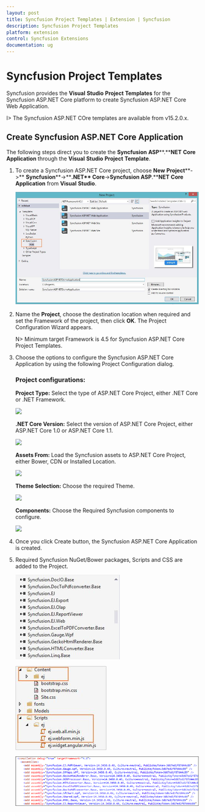 ```yaml
---
layout: post
title: Syncfusion Project Templates | Extension | Syncfusion
description: Syncfusion Project Templates
platform: extension
control: Syncfusion Extensions
documentation: ug
---
```


# Syncfusion Project Templates

Syncfusion provides the **Visual** **Studio** **Project** **Templates** for the Syncfusion ASP.NET Core platform to create Syncfusion ASP.NET Core Web Application.  

I> The Syncfusion ASP.NET COre templates are available from v15.2.0.x.  

## Create Syncfusion ASP.NET Core Application

The following steps direct you to create the **Syncfusion** **ASP****.****NET** **Core** **Application** through the **Visual** **Studio** **Project** **Template**.

1. To create a Syncfusion ASP.NET Core project, choose **New** **Project****->** **Syncfusion****->****.NET** **Core****->****Syncfusion** **ASP****.****NET** **Core** **Application** from **Visual** **Studio**.

   ![](Syncfusion-Project-Templates_images/Syncfusion-Project-Templates_img1.jpeg)

2. Name the **Project**, choose the destination location when required and set the Framework of the project, then click **OK**. The Project Configuration Wizard appears.

   N> Minimum target Framework is 4.5 for Syncfusion ASP.NET Core Project Templates.
   
3. Choose the options to configure the Syncfusion ASP.NET Core Application by using the following Project Configuration dialog.

   ### Project configurations:

   **Project Type:** Select the type of ASP.NET Core Project, either .NET Core or .NET Framework.

   ![](Create-Syncfusion-MVC-Project_images/CreateSyncfusionMVCProject_img3.jpeg)
 
   **.NET Core Version:** Select the version of ASP.NET Core Project, either ASP.NET Core 1.0 or ASP.NET Core 1.1.

   ![](Create-Syncfusion-MVC-Project_images/CreateSyncfusionMVCProject_img6.jpeg)

   **Assets From:** Load the Syncfusion assets to ASP.NET Core Project, either Bower, CDN or Installed Location.

   ![](Create-Syncfusion-MVC-Project_images/CreateSyncfusionMVCProject_img7.jpeg)

   **Theme Selection:** Choose the required Theme.

   ![](Create-Syncfusion-MVC-Project_images/CreateSyncfusionMVCProject_img5.jpeg)
  
   **Components:** Choose the Required Syncfusion components to configure.

   ![](Create-Syncfusion-MVC-Project_images/CreateSyncfusionMVCProject_img5.jpeg)
   
3. Once you click Create button, the Syncfusion ASP.NET Core Application is created.

4. Required Syncfusion NuGet/Bower packages, Scripts and CSS are added to the Project.

   ![](Syncfusion-Project-Templates_images/Syncfusion-Project-Templates_img2.jpeg)

   ![](Syncfusion-Project-Templates_images/Syncfusion-Project-Templates_img3.jpeg)

   ![](Syncfusion-Project-Templates_images/Syncfusion-Project-Templates_img4.jpeg)


